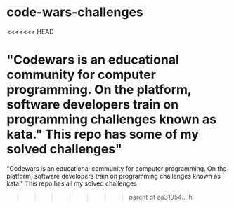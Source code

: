 # code-wars-challenges
<<<<<<< HEAD

"Codewars is an educational community for computer programming. On the platform, software developers train on programming challenges known as kata." This repo has some of my solved challenges"
=======
"Codewars is an educational community for computer programming. On the platform, software developers train on programming challenges known as kata." This repo has all my solved challenges
>>>>>>> parent of aa31954... hi

